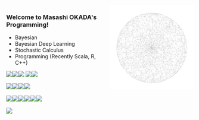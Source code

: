 <img src="https://github.com/jirotubuyaki/jirotubuyaki/blob/main/prefund_color.png" align="right" width="45%"> 

### Welcome to Masashi OKADA's Programming!
* Bayesian
* Bayesian Deep Learning
* Stochastic Calculus
* Programming (Recently Scala, R, C++)

<img src="https://cdn.jsdelivr.net/gh/devicons/devicon/icons/java/java-original-wordmark.svg" width="7%"><img src="https://cdn.jsdelivr.net/gh/devicons/devicon/icons/scala/scala-original-wordmark.svg" width="7%"><img src="https://cdn.jsdelivr.net/gh/devicons/devicon/icons/r/r-original.svg" width="7%">
<img src="https://cdn.jsdelivr.net/gh/devicons/devicon/icons/cplusplus/cplusplus-original.svg" width="7%"><img src="https://cdn.jsdelivr.net/gh/devicons/devicon/icons/c/c-original.svg" width="7%">

<img src="https://cdn.jsdelivr.net/gh/devicons/devicon/icons/html5/html5-original-wordmark.svg" width="7%"><img src="https://cdn.jsdelivr.net/gh/devicons/devicon/icons/css3/css3-original-wordmark.svg" width="7%"><img src="https://cdn.jsdelivr.net/gh/devicons/devicon/icons/php/php-original.svg" width="7%"><img src="https://cdn.jsdelivr.net/gh/devicons/devicon/icons/javascript/javascript-plain.svg" width="7%">


<img src="https://cdn.jsdelivr.net/gh/devicons/devicon/icons/linux/linux-original.svg" width="7%"><img src="https://cdn.jsdelivr.net/gh/devicons/devicon/icons/ubuntu/ubuntu-plain-wordmark.svg" width="7%"><img src="https://cdn.jsdelivr.net/gh/devicons/devicon/icons/apache/apache-original-wordmark.svg" width="7%"><img src="https://cdn.jsdelivr.net/gh/devicons/devicon/icons/mysql/mysql-original-wordmark.svg" width="7%"><img src="https://cdn.jsdelivr.net/gh/devicons/devicon/icons/github/github-original-wordmark.svg" width="7%"><img src="https://cdn.jsdelivr.net/gh/devicons/devicon/icons/facebook/facebook-original.svg" width="7%">

 ![](https://komarev.com/ghpvc/?username=jirotubuyaki&color=blueviolet)  

